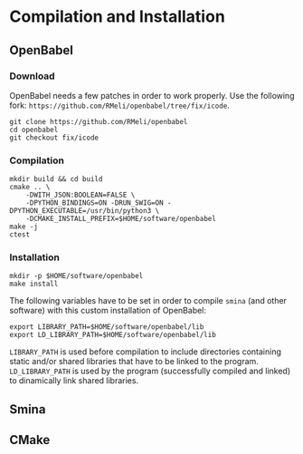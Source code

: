 # Compilation and Installation

## OpenBabel

### Download

OpenBabel needs a few patches in order to work properly. Use the following fork: `https://github.com/RMeli/openbabel/tree/fix/icode`.

```
git clone https://github.com/RMeli/openbabel
cd openbabel
git checkout fix/icode
```

### Compilation

```
mkdir build && cd build
cmake .. \
    -DWITH_JSON:BOOLEAN=FALSE \
    -DPYTHON_BINDINGS=ON -DRUN_SWIG=ON -DPYTHON_EXECUTABLE=/usr/bin/python3 \
    -DCMAKE_INSTALL_PREFIX=$HOME/software/openbabel
make -j
ctest
```

### Installation

```
mkdir -p $HOME/software/openbabel
make install
```

The following variables have to be set in order to compile `smina` (and other software) with this custom installation of OpenBabel:
```
export LIBRARY_PATH=$HOME/software/openbabel/lib
export LD_LIBRARY_PATH=$HOME/software/openbabel/lib
```

`LIBRARY_PATH` is used before compilation to include directories containing static and/or shared libraries that have to be linked to the program. `LD_LIBRARY_PATH` is used by the program (successfully compiled and linked) to dinamically link shared libraries.

## Smina

## CMake